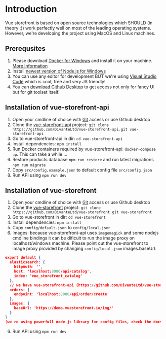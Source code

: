 # Introduction

Vue storefront is based on open source technologies which SHOULD (in theory ;)) work perfectly well on most of the leading operating systems. However, we're developing the project using MacOS and Linux machines.

## Prerequsites 
1. Please download [Docker for Windows](https://store.docker.com/editions/community/docker-ce-desktop-windows) and install it on your machine. [More Information](https://blog.jayway.com/2017/04/19/running-docker-on-bash-on-windows/)
2. Install [newest version of Node.js for Windows](https://nodejs.org/en/download/current/)
4. You can use any editor for development BUT we're using [Visual Studio Code](https://code.visualstudio.com/) which is cool, free and very JS friendly!
5. You can [download Github Desktop](https://desktop.github.com/) to get access not only for fancy UI but for git toolset itself.


## Installation of vue-storefront-api
1. Open your cmdline of choice with [Git](https://git-scm.com/download/win) access or use Github desktop
2. Clone the [vue-storefront-api](https://github.com/DivanteLtd/vue-storefront-api) project: `git clone https://github.com/DivanteLtd/vue-storefront-api.git vue-storefront-api`
3. Go to vue-storefront-api in dir: `cd vue-storefront-api`
4. Install dependencies: `npm install`
5. Run Docker containers required by vue-storefront-api: `docker-compose up`. This can take a while ...
6. Restore products database `npm run restore` and run latest migrations `npm run migrate`
7. Copy `src/config.example.json` to default config file `src/config.json`
8. Run API using `npm run dev` 


## Installation of vue-storefront
1. Open your cmdline of choice with [Git](https://git-scm.com/download/win) access or use Github desktop
2. Clone the [vue-storefront](https://github.com/DivanteLtd/vue-storefront) project: `git clone https://github.com/DivanteLtd/vue-storefront.git vue-storefront`
3. Go to vue-storefront in dir: `cd vue-storefront`
4. Install dependencies: `npm install`
5. Copy `config/default.json` to `config/local.json`
6. Images: because vue-storefront-api uses `imagemagick` and some nodejs cmdline bindings it can be dificult to run the image proxy on localhost/windows machine. Please point out the vue-storefront to image proxy provided by changing `config/local.json` images.baseUrl:

```json
export default {
  elasticsearch: {
    httpAuth: '',
    host: 'localhost:8080/api/catalog',
    index: 'vue_storefront_catalog'
  },
  // we have vue-storefront-api (https://github.com/DivanteLtd/vue-storefront-api) endpoints below:
  orders: {
    endpoint: 'localhost:8080/api/order/create'
  },
  images: {
    baseUrl: 'https://demo.vuestorefront.io/img/'
  }
}
(we re using powerfull node.js library for config files, check the docs to learn more on it: https://github.com/lorenwest/node-config)

```
6. Run API using `npm run dev` 
